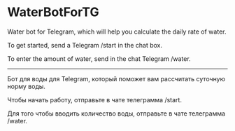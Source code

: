 # WaterBotForTG
Water bot for Telegram, which will help you calculate the daily rate of water.  

To get started, send a Telegram /start in the chat box.  

To enter the amount of water, send in the chat Telegram /water.  

***
Бот для воды для Telegram, который поможет вам рассчитать суточную норму воды.  

Чтобы начать работу, отправьте в чате телеграмма /start.  

Для того чтобы вводить количество воды, отправьте в чате телеграмма /water.
